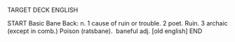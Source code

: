 TARGET DECK
ENGLISH

START
Basic
Bane
Back: n. 1 cause of ruin or trouble. 2 poet. Ruin. 3 archaic (except in comb.) Poison (ratsbane).  baneful adj. [old english]
END

